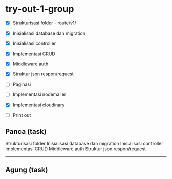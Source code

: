 # try-out-1-group

- [x] Strukturisasi folder - route/v1/ 
- [x] Inisialisasi database dan migration 
- [x] Inisialisasi controller 
- [x] Implementasi CRUD 
- [x] Middleware auth 
- [x] Struktur json respon/request 
- [ ] Paginasi
- [ ] Implementasi nodemailer
- [x] Implementasi cloudinary
- [ ] Print out


## Panca (task)

Strukturisasi folder
Inisialisasi database dan migration
Inisialisasi controller
Implementasi CRUD
Middleware auth
Struktur json respon/request

--------------------------------------

## Agung (task)

